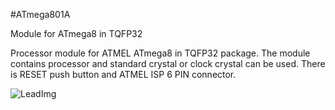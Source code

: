 <!--- PrjInfo ---> <!--- Please remove this line after manually editing --->
<!--- 00a56be08b96043df9e37d6aff7b6990 --->
<!--- Created:20170112-18:22: ---> 
<!--- Author:Mlab: ---> 
<!--- AuthorEmail:mlab@mlab.cz: ---> 
<!--- Tags:imported: ---> 
<!--- Ust:None: ---> 
<!--- Name:ATmega801A: --->
#ATmega801A 
<!--- LongName --->
Module for ATmega8 in TQFP32
<!--- ELongName ---> 

<!--- Lead --->
Processor module for ATMEL ATmega8 in TQFP32 package.
  The module contains processor and standard crystal or clock crystal
  can be used. There is RESET push button and ATMEL ISP 6 PIN connector.
<!--- ELead ---> 

![LeadImg](ATmega801A_Small.jpg) 


​
​
<!--- Description --->
<!--- EDescription --->
<!--- Content --->
<!--- EContent --->
            
